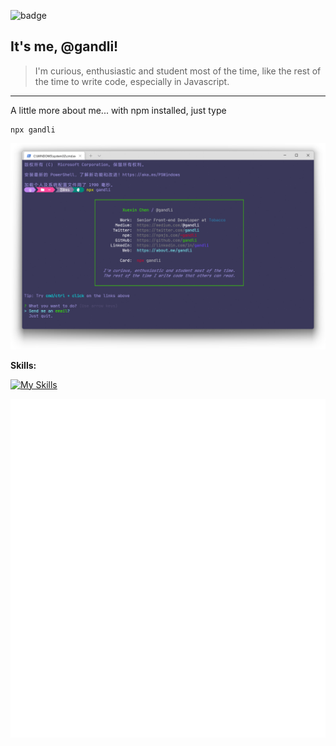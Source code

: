 ![badge](https://visitor-badge.glitch.me/badge?page_id=gandli.gandli)

<h2>It's me, @gandli!</h2>
<!-- <p><em>Software Enginner at <a href="https://securityscorecard.com/">Security Scorecard</a></br>
</em></p> -->

> I'm curious, enthusiastic and student most of the time, like the rest of the time to write code, especially in Javascript.

---

A little more about me... with npm installed, just type

```
npx gandli
```

<img alt="screenshot" src="https://github.com/gandli/gandli/blob/main/Screen%20Shot.png?raw=true" />

**Skills:**

[![My Skills](https://skillicons.dev/icons?i=md,ps,git,vscode,docker,nodejs,vue,react)](https://skillicons.dev)

<!-- <p align="center">
  <a href="https://skillicons.dev">
    <img src="https://skillicons.dev/icons?i=md,ps,git,vscode,docker,nodejs,vue,react" />
  </a>
</p> -->
<!-- <code><img height="20" src="https://raw.githubusercontent.com/github/explore/80688e429a7d4ef2fca1e82350fe8e3517d3494d/topics/javascript/javascript.png"></code>
<code><img height="20" src="https://raw.githubusercontent.com/github/explore/80688e429a7d4ef2fca1e82350fe8e3517d3494d/topics/react/react.png"></code>
<code><img height="20" src="https://raw.githubusercontent.com/github/explore/80688e429a7d4ef2fca1e82350fe8e3517d3494d/topics/nodejs/nodejs.png"></code>
<code><img height="20" src="https://raw.githubusercontent.com/github/explore/80688e429a7d4ef2fca1e82350fe8e3517d3494d/topics/firebase/firebase.png"></code>
<code><img height="20" src="https://raw.githubusercontent.com/github/explore/80688e429a7d4ef2fca1e82350fe8e3517d3494d/topics/git/git.png"></code>
<code><img height="20" src="https://raw.githubusercontent.com/github/explore/80688e429a7d4ef2fca1e82350fe8e3517d3494d/topics/terminal/terminal.png"></code> -->

![Metrics](https://github.com/gandli/gandli/blob/main/github-metrics.svg)

<!-- ![Riderman's github stats](https://github-readme-stats.vercel.app/api?username=gandli&show_icons=true&hide_border=true)
<img height="180em" src="https://github-readme-stats.vercel.app/api/top-langs/?username=gandli&layout=compact&langs_count=8"/> -->
